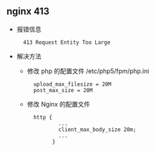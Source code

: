 ## nginx 413 

- 报错信息

		413 Request Entity Too Large
		
- 解决方法 

	- 修改 php 的配置文件 /etc/php5/fpm/php.ini

		
			upload_max_filesize = 20M  
			post_max_size = 20M
			
	- 修改 Nginx 的配置文件

			
			http {  
				    ...  
				    client_max_body_size 20m;  
				    ...  
			      }
